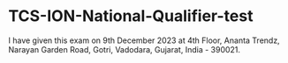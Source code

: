 # TCS-ION-National-Qualifier-test
I have given this exam on 9th December 2023 at 4th Floor, Ananta Trendz, Narayan Garden Road, Gotri, Vadodara, Gujarat, India - 390021.

